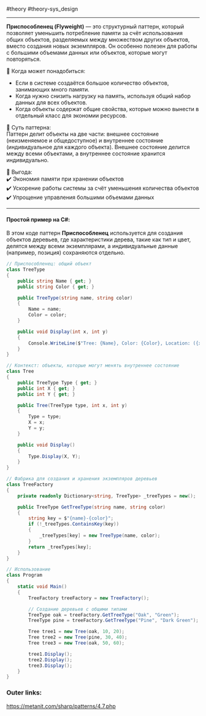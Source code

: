 #theory #theory-sys_design
 
---
**Приспособленец (Flyweight)** — это структурный паттерн, который позволяет уменьшить потребление памяти за счёт использования общих объектов, разделяемых между множеством других объектов, вместо создания новых экземпляров. Он особенно полезен для работы с большими объемами данных или объектов, которые могут повторяться.

📌 Когда может понадобиться:  
- Если в системе создаётся большое количество объектов, занимающих много памяти.
- Когда нужно снизить нагрузку на память, используя общий набор данных для всех объектов.
- Когда объекты содержат общие свойства, которые можно вынести в отдельный класс для экономии ресурсов.

📌 Суть паттерна:  
Паттерн делит объекты на две части: внешнее состояние (неизменяемое и общедоступное) и внутреннее состояние (индивидуальное для каждого объекта). Внешнее состояние делится между всеми объектами, а внутреннее состояние хранится индивидуально.

📌 Выгода:  
✔️ Экономия памяти при хранении объектов  
✔️ Ускорение работы системы за счёт уменьшения количества объектов  
✔️ Упрощение управления большими объемами данных

---
#### Простой пример на C#:
В этом коде паттерн **Приспособленец** используется для создания объектов деревьев, где характеристики дерева, такие как тип и цвет, делятся между всеми экземплярами, а индивидуальные данные (например, позиция) сохраняются отдельно.

```csharp
// Приспособленец: общий объект
class TreeType
{
    public string Name { get; }
    public string Color { get; }

    public TreeType(string name, string color)
    {
        Name = name;
        Color = color;
    }

    public void Display(int x, int y)
    {
        Console.WriteLine($"Tree: {Name}, Color: {Color}, Location: ({x}, {y})");
    }
}

// Контекст: объекты, которые могут менять внутреннее состояние
class Tree
{
    public TreeType Type { get; }
    public int X { get; }
    public int Y { get; }

    public Tree(TreeType type, int x, int y)
    {
        Type = type;
        X = x;
        Y = y;
    }

    public void Display()
    {
        Type.Display(X, Y);
    }
}

// Фабрика для создания и хранения экземпляров деревьев
class TreeFactory
{
    private readonly Dictionary<string, TreeType> _treeTypes = new();

    public TreeType GetTreeType(string name, string color)
    {
        string key = $"{name}-{color}";
        if (!_treeTypes.ContainsKey(key))
        {
            _treeTypes[key] = new TreeType(name, color);
        }
        return _treeTypes[key];
    }
}

// Использование
class Program
{
    static void Main()
    {
        TreeFactory treeFactory = new TreeFactory();

        // Создание деревьев с общими типами
        TreeType oak = treeFactory.GetTreeType("Oak", "Green");
        TreeType pine = treeFactory.GetTreeType("Pine", "Dark Green");

        Tree tree1 = new Tree(oak, 10, 20);
        Tree tree2 = new Tree(pine, 30, 40);
        Tree tree3 = new Tree(oak, 50, 60);

        tree1.Display();
        tree2.Display();
        tree3.Display();
    }
}
````

### Outer links:
https://metanit.com/sharp/patterns/4.7.php
